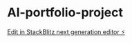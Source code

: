 # AI-portfolio-project

[Edit in StackBlitz next generation editor ⚡️](https://stackblitz.com/~/github.com/leuterkil/AI-portfolio-project)